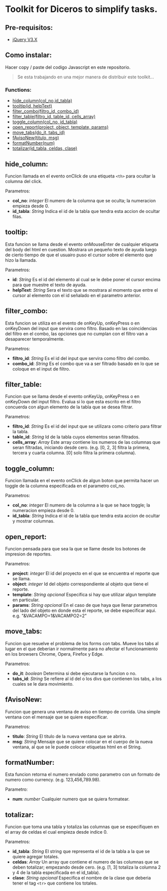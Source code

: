 # Toolkit for Diceros to simplify tasks.

## Pre-requisitos:
- [jQuery V3.X](https://jquery.com/)


## Como instalar:
Hacer copy / paste del codigo Javascript en este repositorio.
> Se esta trabajando en una mejor manera de distribuir este toolkit...


### Functions:
- [hide_column(col_no,id_tabla)](#hide_column)
- [tooltip(id, helpText)](#tooltip)
- [filter_combo(filtro_id, combo_id)](#filter_combo)
- [filter_table(filtro_id, table_id, cells_array)](#filter_table)
- [toggle_column(col_no, id_tabla)](#toggle_column)
- [open_report(project, object, template, params)](#open_report)
- [move_tabs(do_it, tabs_id)](#move_tabs)
- [fAvisoNew(titulo, msg)](#fAvisoNew)
- [formatNumber(num)](#formatNumber)
- [totalizar(id_tabla, celdas, clase)](#totalizar)


## hide_column:
Funcion llamada en el evento onClick de una etiqueta ```<th>``` para ocultar la columna del click.

Parametros:
- **col_no**: *integer* El numero de la columna que se oculta; la numeracion empieza desde 0.
- **id_tabla**: *String* Indica el id de la tabla que tendra esta accion de ocultar filas.


## tooltip:
Esta funcion se llama desde el evento onMouseEnter de cualquier etiqueta del body del html en cuestion. Mostrara un pequeño texto de ayuda luego de cierto tiempo de que el usuairo puso el cursor sobre el elemento que hizo la llamada.

Parametros:
- **id**: *String* Es el id del elemento al cual se le debe poner el cursor encima para que muestre el texto de ayuda.
- **helpText**: *String* Sera el texto que se mostrara al momento que entre el cursor al elemento con el id señalado en el parametro anterior.


## filter_combo:
Esta funcion se utiliza en el evento de onKeyUp, onKeyPress o en onKeyDown del input que servira como filtro. Basado en las coincidencias del filtro en el combo, las opciones que no cumplan con	el filtro van a desaparecer temporalmente.

Parametros:
- **filtro_id**: *String* Es el id del input que servira como filtro del combo.
- **combo_id**: *String* Es el combo que va a ser filtrado basado en lo que se coloque en el input de filtro.


## filter_table:
Funcion que se llama desde el evento onKeyUp, onKeyPress o en onKeyDown del input filtro. Evalua si lo que esta escrito en el filtro concuerda con algun elemento de la tabla que se desea filtrar.

Parametros:
- **filtro_id**: *String* Es el id del input que se utilizara como criterio para filtrar la tabla.
- **table_id**: *String* Id de la tabla cuyos elementos seran filtrados.
- **cells_array**: *Array* Este array contiene los numeros de las columnas que seran filtradas, iniciando desde cero. (e.g. [0, 2, 3] filtra la primera, tercera y cuarta columna. [0] solo filtra la primera columna).


## toggle_column:
Funcion llamada en el evento onClick de algun boton que permita hacer un toggle de la columna especificada en el parametro col_no.

Parametros:
- **col_no**: *integer* El numero de la columna a la que se hace toggle; la numeracion empieza desde 0.
- **id_tabla**: *String* Indica el id de la tabla que tendra esta accion de ocultar y mostrar columnas.


## open_report:
Funcion pensada para que sea la que se llame desde los botones de impresion de reportes.

Parametros:
- **project**: *integer* El id del proyecto en el que se encuentra el reporte que se llama.
- **object**: *integer* Id del objeto correspondiente al objeto que tiene el reporte.
- **template**: *String* *opcional* Especifica si hay que utilizar algun template en particular.
- **params**: *String* *opcional* En el caso de que haya que llenar parametros del lado del objeto en donde esta el reporte, se debe especificar aqui. e.g. "&VACAMPO=1&VACAMPO2=2"


## move_tabs:
Funcion que resuelve el problema de los forms con tabs. Mueve los tabs al lugar en el que deberian ir normalmente para no afectar el funcionamiento en los browsers Chrome, Opera, Firefox y Edge.

Parametros:
- **do_it**: *boolean* Determina si debe ejecutarse la funcion o no.
- **tabs_id**: *String* Se refiere al id del o los divs que contienen los tabs, a los cuales se le dara movimiento.


## fAvisoNew:
Funcion que genera una ventana de aviso en tiempo de corrida. Una simple ventana con el mensaje que se quiere especificar.

Parametros:
- **titulo**: *String* El titulo de la nueva ventana que se abrira.
- **msg**: *String* Mensaje que se quiere colocar en el cuerpo de la nueva ventana, al que se le puede colocar etiquetas html en el String.


## formatNumber:
Esta funcion retorna el numero enviado como parametro con un formato de numero como currency. (e.g. 123,456,789.98).

Parametro:
- **num**: *number* Cualquier numero que se quiera formatear.


## totalizar:
Funcion que toma una tabla y totaliza las columnas que se especifiquen en el array de celdas el cual empieza desde indice 0.

Parametros:
- **id_tabla**: *String* El string que representa el id de la tabla a la que se quiere agregar totales.
- **celdas**: *Array* Un array que contiene el numero de las columnas que se deben totalizar; empezando desde cero. (e.g. [1, 3] totaliza la columna 2 y 4 de la tabla especificada en el id_tabla).
- **clase**: *String* *opcional* Especifica el nombre de la clase que deberia tener el tag ```<tr>``` que contiene los totales.